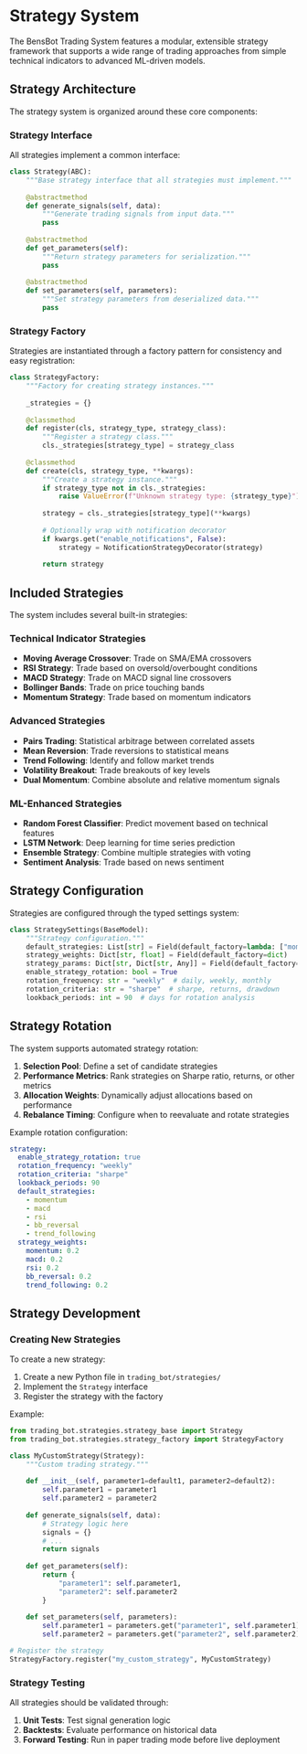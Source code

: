 # Strategy System

The BensBot Trading System features a modular, extensible strategy framework that supports a wide range of trading approaches from simple technical indicators to advanced ML-driven models.

## Strategy Architecture

The strategy system is organized around these core components:

### Strategy Interface

All strategies implement a common interface:

```python
class Strategy(ABC):
    """Base strategy interface that all strategies must implement."""
    
    @abstractmethod
    def generate_signals(self, data):
        """Generate trading signals from input data."""
        pass
    
    @abstractmethod
    def get_parameters(self):
        """Return strategy parameters for serialization."""
        pass
    
    @abstractmethod
    def set_parameters(self, parameters):
        """Set strategy parameters from deserialized data."""
        pass
```

### Strategy Factory

Strategies are instantiated through a factory pattern for consistency and easy registration:

```python
class StrategyFactory:
    """Factory for creating strategy instances."""
    
    _strategies = {}
    
    @classmethod
    def register(cls, strategy_type, strategy_class):
        """Register a strategy class."""
        cls._strategies[strategy_type] = strategy_class
    
    @classmethod
    def create(cls, strategy_type, **kwargs):
        """Create a strategy instance."""
        if strategy_type not in cls._strategies:
            raise ValueError(f"Unknown strategy type: {strategy_type}")
        
        strategy = cls._strategies[strategy_type](**kwargs)
        
        # Optionally wrap with notification decorator
        if kwargs.get("enable_notifications", False):
            strategy = NotificationStrategyDecorator(strategy)
        
        return strategy
```

## Included Strategies

The system includes several built-in strategies:

### Technical Indicator Strategies

- **Moving Average Crossover**: Trade on SMA/EMA crossovers
- **RSI Strategy**: Trade based on oversold/overbought conditions
- **MACD Strategy**: Trade on MACD signal line crossovers
- **Bollinger Bands**: Trade on price touching bands
- **Momentum Strategy**: Trade based on momentum indicators

### Advanced Strategies

- **Pairs Trading**: Statistical arbitrage between correlated assets
- **Mean Reversion**: Trade reversions to statistical means
- **Trend Following**: Identify and follow market trends
- **Volatility Breakout**: Trade breakouts of key levels
- **Dual Momentum**: Combine absolute and relative momentum signals

### ML-Enhanced Strategies

- **Random Forest Classifier**: Predict movement based on technical features
- **LSTM Network**: Deep learning for time series prediction
- **Ensemble Strategy**: Combine multiple strategies with voting
- **Sentiment Analysis**: Trade based on news sentiment

## Strategy Configuration

Strategies are configured through the typed settings system:

```python
class StrategySettings(BaseModel):
    """Strategy configuration."""
    default_strategies: List[str] = Field(default_factory=lambda: ["momentum", "macd"])
    strategy_weights: Dict[str, float] = Field(default_factory=dict)
    strategy_params: Dict[str, Dict[str, Any]] = Field(default_factory=dict)
    enable_strategy_rotation: bool = True
    rotation_frequency: str = "weekly"  # daily, weekly, monthly
    rotation_criteria: str = "sharpe"  # sharpe, returns, drawdown
    lookback_periods: int = 90  # days for rotation analysis
```

## Strategy Rotation

The system supports automated strategy rotation:

1. **Selection Pool**: Define a set of candidate strategies
2. **Performance Metrics**: Rank strategies on Sharpe ratio, returns, or other metrics
3. **Allocation Weights**: Dynamically adjust allocations based on performance
4. **Rebalance Timing**: Configure when to reevaluate and rotate strategies

Example rotation configuration:

```yaml
strategy:
  enable_strategy_rotation: true
  rotation_frequency: "weekly"
  rotation_criteria: "sharpe"
  lookback_periods: 90
  default_strategies:
    - momentum
    - macd
    - rsi
    - bb_reversal
    - trend_following
  strategy_weights:
    momentum: 0.2
    macd: 0.2
    rsi: 0.2
    bb_reversal: 0.2
    trend_following: 0.2
```

## Strategy Development

### Creating New Strategies

To create a new strategy:

1. Create a new Python file in `trading_bot/strategies/`
2. Implement the `Strategy` interface
3. Register the strategy with the factory

Example:

```python
from trading_bot.strategies.strategy_base import Strategy
from trading_bot.strategies.strategy_factory import StrategyFactory

class MyCustomStrategy(Strategy):
    """Custom trading strategy."""
    
    def __init__(self, parameter1=default1, parameter2=default2):
        self.parameter1 = parameter1
        self.parameter2 = parameter2
    
    def generate_signals(self, data):
        # Strategy logic here
        signals = {}
        # ...
        return signals
    
    def get_parameters(self):
        return {
            "parameter1": self.parameter1,
            "parameter2": self.parameter2
        }
    
    def set_parameters(self, parameters):
        self.parameter1 = parameters.get("parameter1", self.parameter1)
        self.parameter2 = parameters.get("parameter2", self.parameter2)

# Register the strategy
StrategyFactory.register("my_custom_strategy", MyCustomStrategy)
```

### Strategy Testing

All strategies should be validated through:

1. **Unit Tests**: Test signal generation logic
2. **Backtests**: Evaluate performance on historical data
3. **Forward Testing**: Run in paper trading mode before live deployment
